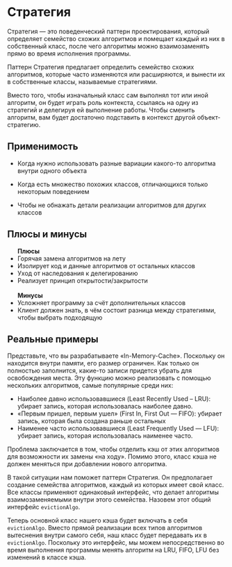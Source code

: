 <h1>Стратегия</h1>
  <p>
    Стратегия — это поведенческий паттерн проектирования, который определяет семейство схожих алгоритмов и помещает каждый из них в собственный класс,
    после чего алгоритмы можно взаимозаменять прямо во время исполнения программы.
  </p>
  <p>Паттерн Стратегия предлагает определить семейство схожих алгоритмов, которые часто изменяются или расширяются, и вынести их в собственные классы, называемые стратегиями.</p>
  <p>
    Вместо того, чтобы изначальный класс сам выполнял тот или иной алгоритм, он будет играть роль контекста, ссылаясь на одну из стратегий и делегируя ей выполнение работы.
    Чтобы сменить алгоритм, вам будет достаточно подставить в контекст другой объект-стратегию.
  </p>
  <h2>Применимость</h2>
  <ul>
    <li>
      Когда нужно использовать разные вариации какого-то алгоритма внутри одного объекта
    </li>
    <li>
      <p>
        Когда есть множество похожих классов, отличающихся только некоторым поведением
      </p>
    </li>
    <li>
      Чтобы не обнажать детали реализации алгоритмов для других классов
    </li>
  </ul>
  <h2>Плюсы и минусы</h2>
    <ul>
      <b>Плюсы</b>
      <li>Горячая замена алгоритмов на лету</li>
      <li>Изолирует код и данные алгоритмов от остальных классов</li>
      <li>Уход от наследования к делегированию</li>
      <li>Реализует принцип открытости/закрытости</li>
      </br>
      <b>Минусы</b>
      <li>Усложняет программу за счёт дополнительных классов</li>
      <li>Клиент должен знать, в чём состоит разница между стратегиями, чтобы выбрать подходящую</li>
    </ul>
  <h2>Реальные примеры</h2>
  <p>
    Представьте, что вы разрабатываете «In-Memory-Cache». Поскольку он находится внутри памяти, его размер ограничен.
    Как только он полностью заполнится, какие-то записи придется убрать для освобождения места.
    Эту функцию можно реализовать с помощью нескольких алгоритмов, самые популярные среди них:
  </p>
  <ul>
    <li>Наиболее давно использовавшиеся (Least Recently Used – LRU): убирает запись, которая использовалась наиболее давно.</li>
    <li>«Первым пришел, первым ушел» (First In, First Out — FIFO): убирает запись, которая была создана раньше остальных</li>
    <li>Наименее часто использовавшиеся (Least Frequently Used — LFU): убирает запись, которая использовалась наименее часто.</li>
  </ul>
  <p>
    Проблема заключается в том, чтобы отделить кэш от этих алгоритмов для возможности их замены «на ходу».
    Помимо этого, класс кэша не должен меняться при добавлении нового алгоритма.
  </p>
  <p>
   В такой ситуации нам поможет паттерн Стратегия. Он предполагает создание семейства алгоритмов, каждый из которых имеет свой класс.
    Все классы применяют одинаковый интерфейс, что делает алгоритмы взаимозаменяемыми внутри этого семейства. Назовем этот общий интерфейс <code>evictionAlgo</code>.
  </p>
  <p>
    Теперь основной класс нашего кэша будет включать в себя <code>evictionAlgo</code>. Вместо прямой реализации всех типов алгоритмов вытеснения внутри самого себя,
    наш класс будет передавать их в <code>evictionAlgo</code>. Поскольку это интерфейс, мы можем непосредственно во время выполнения программы менять алгоритм на LRU, FIFO, LFU без изменений в классе кэша.
  </p>
